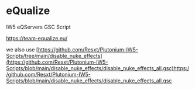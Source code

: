 # eQualize
IW5 eQServers GSC Script


https://team-equalize.eu/



we also use [https://github.com/Resxt/Plutonium-IW5-Scripts/tree/main/disable_nuke_effects](https://github.com/Resxt/Plutonium-IW5-Scripts/blob/main/disable_nuke_effects/disable_nuke_effects_all.gsc)https://github.com/Resxt/Plutonium-IW5-Scripts/blob/main/disable_nuke_effects/disable_nuke_effects_all.gsc
